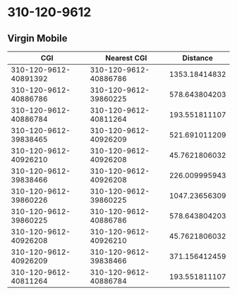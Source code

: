 # 310-120-9612
## Virgin Mobile


| CGI | Nearest CGI | Distance |
|-----|-------------|----------|
| 310-120-9612-40891392 | 310-120-9612-40886786 | 1353.18414832 |
| 310-120-9612-40886786 | 310-120-9612-39860225 | 578.643804203 |
| 310-120-9612-40886784 | 310-120-9612-40811264 | 193.551811107 |
| 310-120-9612-39838465 | 310-120-9612-40926209 | 521.691011209 |
| 310-120-9612-40926210 | 310-120-9612-40926208 | 45.7621806032 |
| 310-120-9612-39838466 | 310-120-9612-40926208 | 226.009995943 |
| 310-120-9612-39860226 | 310-120-9612-39860225 | 1047.23656309 |
| 310-120-9612-39860225 | 310-120-9612-40886786 | 578.643804203 |
| 310-120-9612-40926208 | 310-120-9612-40926210 | 45.7621806032 |
| 310-120-9612-40926209 | 310-120-9612-39838466 | 371.156412459 |
| 310-120-9612-40811264 | 310-120-9612-40886784 | 193.551811107 |
